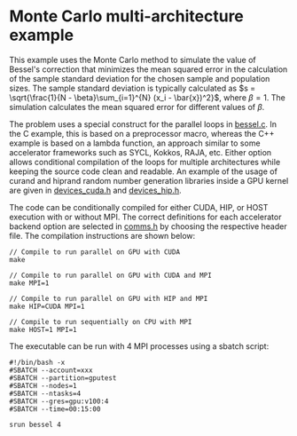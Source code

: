 # Monte Carlo multi-architecture example

This example uses the Monte Carlo method to simulate the value of Bessel's correction that minimizes the mean squared error in the calculation of the sample standard deviation for the chosen sample and population sizes. The sample standard deviation is typically calculated as $s = \sqrt{\frac{1}{N - \beta}\sum_{i=1}^{N} (x_i - \bar{x})^2}$, where $\beta = 1$. The simulation calculates the mean squared error for different values of $\beta$.

The problem uses a special construct for the parallel loops in [bessel.c](src/bessel.c). In the C example, this is based on a preprocessor macro, whereas the C++ example is based on a lambda function, an approach similar to some accelerator frameworks such as SYCL, Kokkos, RAJA, etc. Either option allows conditional compilation of the loops for multiple architectures while keeping the source code clean and readable. An example of the usage of curand and hiprand random number generation libraries inside a GPU kernel are given in [devices_cuda.h](src/devices_cuda.h) and [devices_hip.h](src/devices_hip.h).

The code can be conditionally compiled for either CUDA, HIP, or HOST execution with or without MPI. The correct definitions for each accelerator backend option are selected in [comms.h](src/comms.h) by choosing the respective header file. The compilation instructions are shown below:

```
// Compile to run parallel on GPU with CUDA
make

// Compile to run parallel on GPU with CUDA and MPI
make MPI=1

// Compile to run parallel on GPU with HIP and MPI
make HIP=CUDA MPI=1

// Compile to run sequentially on CPU with MPI
make HOST=1 MPI=1

```

The executable can be run with 4 MPI processes using a sbatch script: 
```
#!/bin/bash -x
#SBATCH --account=xxx
#SBATCH --partition=gputest
#SBATCH --nodes=1
#SBATCH --ntasks=4
#SBATCH --gres=gpu:v100:4
#SBATCH --time=00:15:00

srun bessel 4
```